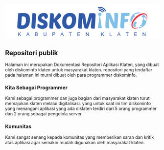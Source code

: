 ![Diskominfo](https://github.com/KLATEN-DEV/media-assets/blob/main/logo/diskominfo.png)

## Repositori publik

Halaman ini merupakan Dokumentasi Repositori Aplikasi Klaten, yang dibuat oleh diskominfo klaten untuk masyarakat klaten. 
repositori yang terdaftar pada halaman ini murni dibuat oleh para programmer diskominfo.

### Kita Sebagai Programmer

Kami sebagai programmer dan juga bagian dari masyarakat klaten turut memajukan klaten melalui digitalisasi.
yang untuk saat ini tim diskominfo yang menangani aplikasi yang ada diklaten terdiri dari 5 orang programmer dan 2 orang sebagai pengelola server

### Komunitas

Kami sangat senang kepada komunitas yang memberikan saran dan kritik atas aplikasi agar semakin mudah digunakan oleh masyarakat klaten.


